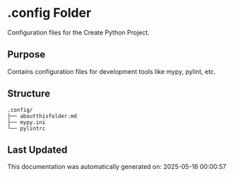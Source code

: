 <!-- filepath: /home/michaelnewham/bin/python_projects/create_python_project/.config/aboutthisfolder.md -->
# .config Folder

Configuration files for the Create Python Project.

## Purpose

Contains configuration files for development tools like mypy, pylint, etc.

## Structure

```
.config/
├── aboutthisfolder.md
├── mypy.ini
└── pylintrc
```

## Last Updated

This documentation was automatically generated on: 2025-05-16 00:00:57

